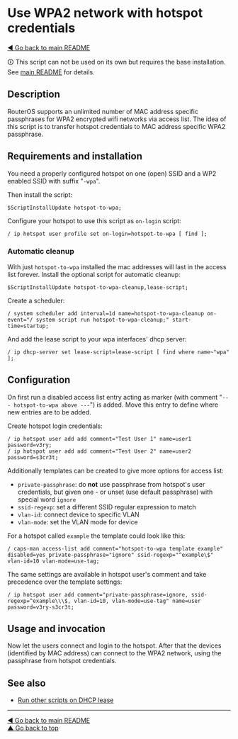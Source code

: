 Use WPA2 network with hotspot credentials
=========================================

[◀ Go back to main README](../README.md)

🛈 This script can not be used on its own but requires the base installation.
See [main README](../README.md) for details.

Description
-----------

RouterOS supports an unlimited number of MAC address specific passphrases
for WPA2 encrypted wifi networks via access list. The idea of this script
is to transfer hotspot credentials to MAC address specific WPA2 passphrase.

Requirements and installation
-----------------------------

You need a properly configured hotspot on one (open) SSID and a WP2 enabled
SSID with suffix "`-wpa`".

Then install the script:

    $ScriptInstallUpdate hotspot-to-wpa;

Configure your hotspot to use this script as `on-login` script:

    / ip hotspot user profile set on-login=hotspot-to-wpa [ find ];

### Automatic cleanup

With just `hotspot-to-wpa` installed the mac addresses will last in the
access list forever. Install the optional script for automatic cleanup:

    $ScriptInstallUpdate hotspot-to-wpa-cleanup,lease-script;

Create a scheduler:

    / system scheduler add interval=1d name=hotspot-to-wpa-cleanup on-event="/ system script run hotspot-to-wpa-cleanup;" start-time=startup;

And add the lease script to your wpa interfaces' dhcp server:

    / ip dhcp-server set lease-script=lease-script [ find where name~"wpa" ];

Configuration
-------------

On first run a disabled access list entry acting as marker (with comment
"`--- hotspot-to-wpa above ---`") is added. Move this entry to define where new
entries are to be added.

Create hotspot login credentials:

    / ip hotspot user add add comment="Test User 1" name=user1 password=v3ry;
    / ip hotspot user add add comment="Test User 2" name=user2 password=s3cr3t;

Additionally templates can be created to give more options for access list:

* `private-passphrase`: do **not** use passphrase from hotspot's user
  credentials, but given one - or unset (use default passphrase) with
  special word `ignore`
* `ssid-regexp`: set a different SSID regular expression to match
* `vlan-id`: connect device to specific VLAN
* `vlan-mode`: set the VLAN mode for device

For a hotspot called `example` the template could look like this:

    / caps-man access-list add comment="hotspot-to-wpa template example" disabled=yes private-passphrase="ignore" ssid-regexp="^example\$" vlan-id=10 vlan-mode=use-tag;

The same settings are available in hotspot user's comment and take precedence
over the template settings:

    / ip hotspot user add comment="private-passphrase=ignore, ssid-regexp=^example\\\$, vlan-id=10, vlan-mode=use-tag" name=user password=v3ry-s3cr3t;

Usage and invocation
--------------------

Now let the users connect and login to the hotspot. After that the devices
(identified by MAC address) can connect to the WPA2 network, using the
passphrase from hotspot credentials.

See also
--------

* [Run other scripts on DHCP lease](lease-script.md)

---
[◀ Go back to main README](../README.md)  
[▲ Go back to top](#top)
